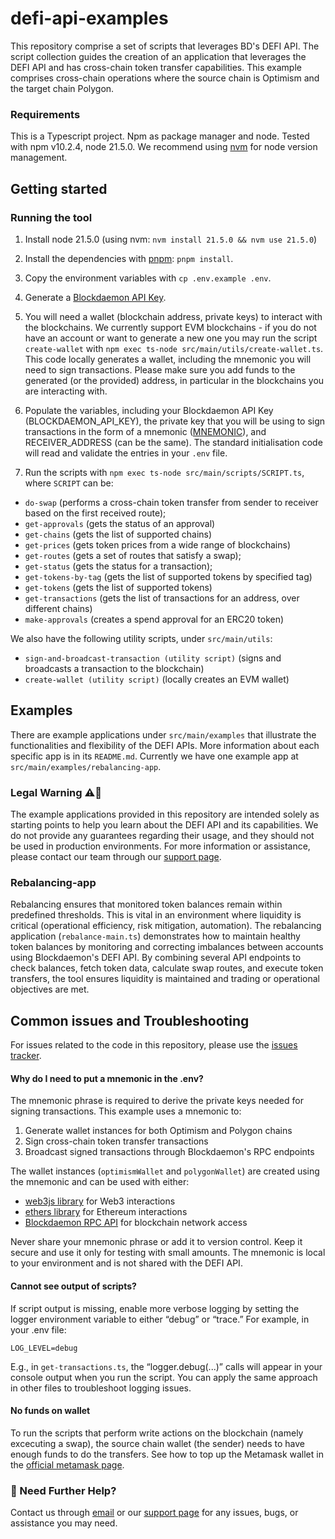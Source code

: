 # defi-api-examples

This repository comprise a set of scripts that leverages BD's DEFI API. The script collection guides the creation of an application that leverages the DEFI API and has cross-chain token transfer capabilities. This example comprises cross-chain operations where the source chain is Optimism and the target chain Polygon.

### Requirements
This is a Typescript project. Npm as package manager and node. Tested with npm v10.2.4, node 21.5.0. We recommend using [nvm](https://github.com/nvm-sh/nvm) for node version management.

## Getting started

### Running the tool

1. Install node 21.5.0 (using nvm: `nvm install 21.5.0 && nvm use 21.5.0`)

2. Install the dependencies with [pnpm](https://pnpm.io/): `pnpm install`.

3. Copy the environment variables with `cp .env.example .env`.
4. Generate a [Blockdaemon API Key](https://www.blockdaemon.com/api/pricing).

5. You will need a wallet (blockchain address, private keys) to interact with the blockchains. We currently support EVM blockchains - if you do not have an account or want to generate a new one you may run the script `create-wallet` with `npm exec ts-node src/main/utils/create-wallet.ts`. This code locally generates a wallet, including the mnemonic you will need to sign transactions. Please make sure you add funds to the generated (or the provided) address, in particular in the blockchains you are interacting with.

6. Populate the variables, including your Blockdaemon API Key (BLOCKDAEMON_API_KEY), the private key that you will be using to sign transactions in the form of a mnemonic ([MNEMONIC](https://support.metamask.io/configure/wallet/how-to-reveal-your-secret-recovery-phrase/)), and RECEIVER_ADDRESS (can be the same). The standard initialisation code will read and validate the entries in your `.env` file.

7. Run the scripts with `npm exec ts-node src/main/scripts/SCRIPT.ts`, where `SCRIPT` can be:

* `do-swap` (performs a cross-chain token transfer from sender to receiver based on the first received route); 
* `get-approvals` (gets the status of an approval)
* `get-chains` (gets the list of supported chains)
* `get-prices` (gets token prices from a wide range of blockchains)
* `get-routes` (gets a set of routes that satisfy a swap); 
* `get-status` (gets the status for a transaction); 
* `get-tokens-by-tag` (gets the list of supported tokens by specified tag)
* `get-tokens` (gets the list of supported tokens)
* `get-transactions` (gets the list of transactions for an address, over different chains)
* `make-approvals` (creates a spend approval for an ERC20 token)

We also have the following utility scripts, under `src/main/utils`:
* `sign-and-broadcast-transaction (utility script)` (signs and broadcasts a transaction to the blockchain)
* `create-wallet (utility script)` (locally creates an EVM wallet)


## Examples
There are example applications under `src/main/examples` that illustrate the functionalities and flexibility of the DEFI APIs. More information about each specific app is in its `README.md`. Currently we have one example app at `src/main/examples/rebalancing-app`.

### Legal Warning ⚠️🚨

The example applications provided in this repository are intended solely as starting points to help you learn about the DEFI API and its capabilities. We do not provide any guarantees regarding their usage, and they should not be used in production environments. For more information or assistance, please contact our team through our [support page](https://www.blockdaemon.com/support).

### Rebalancing-app
Rebalancing ensures that monitored token balances remain within predefined thresholds. This is vital in an environment where liquidity is critical (operational efficiency, risk mitigation, automation). The rebalancing application (`rebalance-main.ts`) demonstrates how to maintain healthy token balances by monitoring and correcting imbalances between accounts using Blockdaemon's DEFI API. By combining several API endpoints to check balances, fetch token data, calculate swap routes, and execute token transfers, the tool ensures liquidity is maintained and trading or operational objectives are met.

## Common issues and Troubleshooting
For issues related to the code in this repository, please use the [issues tracker](https://github.com/Blockdaemon/defi-api-examples/issues). 

#### Why do I need to put a mnemonic in the .env?
The mnemonic phrase is required to derive the private keys needed for signing transactions. This example uses a mnemonic to:

1. Generate wallet instances for both Optimism and Polygon chains  
2. Sign cross-chain token transfer transactions  
3. Broadcast signed transactions through Blockdaemon's RPC endpoints  

The wallet instances (`optimismWallet` and `polygonWallet`) are created using the mnemonic and can be used with either:  
- [web3js library](https://docs.web3js.org/) for Web3 interactions  
- [ethers library](https://docs.ethers.org/) for Ethereum interactions  
- [Blockdaemon RPC API](https://docs.blockdaemon.com/reference/rpc-overview) for blockchain network access  

Never share your mnemonic phrase or add it to version control. Keep it secure and use it only for testing with small amounts. The mnemonic is local to your environment and is not shared with the DEFI API.

#### Cannot see output of scripts?
If script output is missing, enable more verbose logging by setting the logger environment variable to either “debug” or “trace.” For example, in your .env file:

`LOG_LEVEL=debug`

E.g., in `get-transactions.ts`, the “logger.debug(...)” calls will appear in your console output when you run the script. You can apply the same approach in other files to troubleshoot logging issues.

#### No funds on wallet
To run the scripts that perform write actions on the blockchain (namely excecuting a swap), the source chain wallet (the sender) needs to have enough funds to do the transfers. See how to top up the Metamask wallet in the [official metamask page](https://metamask.io/).

### 👋 Need Further Help?

Contact us through [email](support@blockdaemon.com) or our [support page](https://www.blockdaemon.com/support) for any issues, bugs, or assistance you may need.

